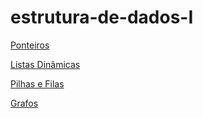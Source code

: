 # estrutura-de-dados-I

[Ponteiros](https://www.evernote.com/shard/s496/sh/e8d0121f-bd34-8877-f960-4129cdc810d1/X58fFkExjO8JDadkzhxHUjbICnlIHPqIkbWtAoa0eSB9y5t-ns8bL8tpWA)

[Listas Dinâmicas](https://www.evernote.com/shard/s496/sh/88255d99-4738-3f4c-4610-a3e84abf2f30/M7JkOnCXnyg4gliIb7qRoUuvb_R7kvA5qIHKPf8SJyViIFpB0BIY66TyPQ)

[Pilhas e Filas](https://www.evernote.com/shard/s496/sh/6041071d-843c-9a50-e669-249d704db268/Zue3F0IOgS3vXESMHah-pi8j_zZXmiGdk6jEZ6zAYPh77nKd1qdvOm3bLw)

[Grafos](https://www.evernote.com/shard/s496/sh/0cb7872b-7f19-837a-1504-601dd2db7928/0aKW7YuAzLy98sK--kAMNgOtFqlm54Bwe_S76OZvKoPBtw-ln-faVDdB8Q)
